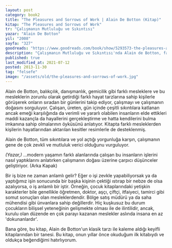 ```yaml
---
layout: post  
category: book2  
title: "The Pleasures and Sorrows of Work | Alain De Botton (Kitap)"  
kitap: "The Pleasures and Sorrows of Work"  
tr: "Çalışmanın Mutluluğu ve Sıkıntısı"  
yazar: "Alain De Botton"  
yil: "2008"  
sayfa: "327"  
goodreads: "https://www.goodreads.com/book/show/5293573-the-pleasures-and-sorrows-of-work"
description: "Çalışmanın Mutluluğu ve Sıkıntısı'nda Alain de Botton, farklı mesleklerden kişilerle görüşerek onların sıradan bir günlerini takip ediyor."
published: true
last_modified_at: 2021-07-12
posted: 2013-11-30
tag: "felsefe" 
image: "/assets/old/the-pleasures-and-sorrows-of-work.jpg"
---
```


Alain de Botton, balıkçılık, danışmanlık, gemicilik gibi farklı mesleklere ve bu mesleklerin zorunlu olarak getirdiği farklı hayat tarzlarına sahip kişilerle görüşerek onların sıradan bir günlerini takip ediyor, çalışmayı ve çalışmanın doğasını sorguluyor. Çalışan, üreten, gün içinde çeşitli sıkıntılara katlanan ancak emeği karşılığında da verimli ve yararlı olabilen insanların elde ettikleri maddi kazançla da hayallerini gerçekleştirme ve hatta kendilerini bulma imkanına sahip olmalarının öyküsünü anlatıyor. Kitapta farklı mesleklerden kişilerin hayatlarından aktarılan kesitler resimlerle de desteklenmiş.   
  
Alain de Botton, tüm sıkıntılara ve yol açtığı yorgunluğa karşın, çalışmanın gene de çok zevkli ve mutluluk verici olduğunu vurguluyor.  
  
_(Yazar,)_ ...modern yaşamın farklı alanlarında çalışan bu insanların işlerini nasıl yaptıklarını anlatırken çalışmanın doğası üzerine çarpıcı düşünceler geliştiriyor. (Arka Kapak)  
  
Bir iş bize ne zaman anlamlı gelir? Eğer o işi zevkle yapabiliyorsak ya da yaptığımız işin sonucunda bir başka kişinin çektiği ıstırap bir nebze de olsa azalıyorsa, o iş anlamlı bir iştir. Örneğin, çocuk kitaplarındaki yetişkin karakterler bile genellikle öğretmen, doktor, aşçı, çiftçi, itfaiyeci, tamirci gibi somut sonuçları olan mesleklerdendir. Bölge satış müdürü ya da saha mühendisi gibi ünvanlara sahip değillerdir. Hiç kuşkusuz bu durum çocukların bilişsel yeteneğinin gelişmekte olması ile de ilintilidir, ancak, kurulu olan düzende en çok parayı kazanan meslekler aslında insana en az 'dokunanlardır'.   
  
Bana göre, bu kitap, Alain de Botton'un klasik tarzı ile kaleme aldığı keyifli kitaplarından bir tanesi. Bu kitap, onun yıllar önce okuduğum ilk kitabıydı ve oldukça beğendiğimi hatırlıyorum.  
